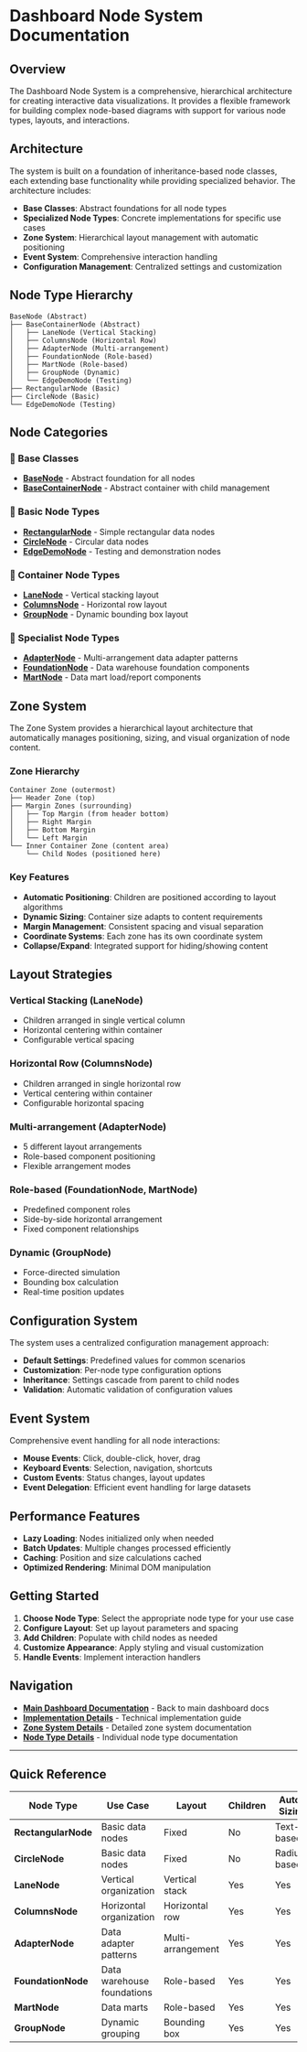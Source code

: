 # Dashboard Node System Documentation

## Overview

The Dashboard Node System is a comprehensive, hierarchical architecture for creating interactive data visualizations. It provides a flexible framework for building complex node-based diagrams with support for various node types, layouts, and interactions.

## Architecture

The system is built on a foundation of inheritance-based node classes, each extending base functionality while providing specialized behavior. The architecture includes:

- **Base Classes**: Abstract foundations for all node types
- **Specialized Node Types**: Concrete implementations for specific use cases
- **Zone System**: Hierarchical layout management with automatic positioning
- **Event System**: Comprehensive interaction handling
- **Configuration Management**: Centralized settings and customization

## Node Type Hierarchy

```
BaseNode (Abstract)
├── BaseContainerNode (Abstract)
│   ├── LaneNode (Vertical Stacking)
│   ├── ColumnsNode (Horizontal Row)
│   ├── AdapterNode (Multi-arrangement)
│   ├── FoundationNode (Role-based)
│   ├── MartNode (Role-based)
│   ├── GroupNode (Dynamic)
│   └── EdgeDemoNode (Testing)
├── RectangularNode (Basic)
├── CircleNode (Basic)
└── EdgeDemoNode (Testing)
```

## Node Categories

### 🔷 Base Classes
- **[BaseNode](nodes/base-node.md)** - Abstract foundation for all nodes
- **[BaseContainerNode](nodes/base-container-node.md)** - Abstract container with child management

### 🔶 Basic Node Types
- **[RectangularNode](nodes/rectangular-node.md)** - Simple rectangular data nodes
- **[CircleNode](nodes/circle-node.md)** - Circular data nodes
- **[EdgeDemoNode](nodes/edge-demo-node.md)** - Testing and demonstration nodes

### 🔷 Container Node Types
- **[LaneNode](nodes/lane-node.md)** - Vertical stacking layout
- **[ColumnsNode](nodes/columns-node.md)** - Horizontal row layout
- **[GroupNode](nodes/group-node.md)** - Dynamic bounding box layout

### 🔶 Specialist Node Types
- **[AdapterNode](nodes/adapter-node.md)** - Multi-arrangement data adapter patterns
- **[FoundationNode](nodes/foundation-node.md)** - Data warehouse foundation components
- **[MartNode](nodes/mart-node.md)** - Data mart load/report components

## Zone System

The Zone System provides a hierarchical layout architecture that automatically manages positioning, sizing, and visual organization of node content.

### Zone Hierarchy
```
Container Zone (outermost)
├── Header Zone (top)
├── Margin Zones (surrounding)
│   ├── Top Margin (from header bottom)
│   ├── Right Margin
│   ├── Bottom Margin
│   └── Left Margin
└── Inner Container Zone (content area)
    └── Child Nodes (positioned here)
```

### Key Features
- **Automatic Positioning**: Children are positioned according to layout algorithms
- **Dynamic Sizing**: Container size adapts to content requirements
- **Margin Management**: Consistent spacing and visual separation
- **Coordinate Systems**: Each zone has its own coordinate system
- **Collapse/Expand**: Integrated support for hiding/showing content

## Layout Strategies

### Vertical Stacking (LaneNode)
- Children arranged in single vertical column
- Horizontal centering within container
- Configurable vertical spacing

### Horizontal Row (ColumnsNode)
- Children arranged in single horizontal row
- Vertical centering within container
- Configurable horizontal spacing

### Multi-arrangement (AdapterNode)
- 5 different layout arrangements
- Role-based component positioning
- Flexible arrangement modes

### Role-based (FoundationNode, MartNode)
- Predefined component roles
- Side-by-side horizontal arrangement
- Fixed component relationships

### Dynamic (GroupNode)
- Force-directed simulation
- Bounding box calculation
- Real-time position updates

## Configuration System

The system uses a centralized configuration management approach:

- **Default Settings**: Predefined values for common scenarios
- **Customization**: Per-node type configuration options
- **Inheritance**: Settings cascade from parent to child nodes
- **Validation**: Automatic validation of configuration values

## Event System

Comprehensive event handling for all node interactions:

- **Mouse Events**: Click, double-click, hover, drag
- **Keyboard Events**: Selection, navigation, shortcuts
- **Custom Events**: Status changes, layout updates
- **Event Delegation**: Efficient event handling for large datasets

## Performance Features

- **Lazy Loading**: Nodes initialized only when needed
- **Batch Updates**: Multiple changes processed efficiently
- **Caching**: Position and size calculations cached
- **Optimized Rendering**: Minimal DOM manipulation

## Getting Started

1. **Choose Node Type**: Select the appropriate node type for your use case
2. **Configure Layout**: Set up layout parameters and spacing
3. **Add Children**: Populate with child nodes as needed
4. **Customize Appearance**: Apply styling and visual customization
5. **Handle Events**: Implement interaction handlers

## Navigation

- **[Main Dashboard Documentation](../README.md)** - Back to main dashboard docs
- **[Implementation Details](../implementation.md)** - Technical implementation guide
- **[Zone System Details](zone-system.md)** - Detailed zone system documentation
- **[Node Type Details](nodes/)** - Individual node type documentation

---

## Quick Reference

| Node Type | Use Case | Layout | Children | Auto-Sizing |
|-----------|----------|--------|----------|-------------|
| **RectangularNode** | Basic data nodes | Fixed | No | Text-based |
| **CircleNode** | Basic data nodes | Fixed | No | Radius-based |
| **LaneNode** | Vertical organization | Vertical stack | Yes | Yes |
| **ColumnsNode** | Horizontal organization | Horizontal row | Yes | Yes |
| **AdapterNode** | Data adapter patterns | Multi-arrangement | Yes | Yes |
| **FoundationNode** | Data warehouse foundations | Role-based | Yes | Yes |
| **MartNode** | Data marts | Role-based | Yes | Yes |
| **GroupNode** | Dynamic grouping | Bounding box | Yes | Yes | 